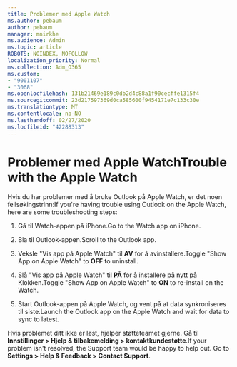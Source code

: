 ```yaml
---
title: Problemer med Apple Watch
ms.author: pebaum
author: pebaum
manager: mnirkhe
ms.audience: Admin
ms.topic: article
ROBOTS: NOINDEX, NOFOLLOW
localization_priority: Normal
ms.collection: Adm_O365
ms.custom:
- "9001107"
- "3068"
ms.openlocfilehash: 131b21469e189c0db2d4c88a1f90cecffe1315f4
ms.sourcegitcommit: 23d217597369d0ca585600f9454171e7c133c30e
ms.translationtype: MT
ms.contentlocale: nb-NO
ms.lasthandoff: 02/27/2020
ms.locfileid: "42288313"
---
```

# <a name="trouble-with-the-apple-watch"></a><span data-ttu-id="f8d08-102">Problemer med Apple Watch</span><span class="sxs-lookup"><span data-stu-id="f8d08-102">Trouble with the Apple Watch</span></span>

<span data-ttu-id="f8d08-103">Hvis du har problemer med å bruke Outlook på Apple Watch, er det noen feilsøkingstrinn:</span><span class="sxs-lookup"><span data-stu-id="f8d08-103">If you're having trouble using Outlook on the Apple Watch, here are some troubleshooting steps:</span></span> 

1. <span data-ttu-id="f8d08-104">Gå til Watch-appen på iPhone.</span><span class="sxs-lookup"><span data-stu-id="f8d08-104">Go to the Watch app on iPhone.</span></span>

2. <span data-ttu-id="f8d08-105">Bla til Outlook-appen.</span><span class="sxs-lookup"><span data-stu-id="f8d08-105">Scroll to the Outlook app.</span></span>

3. <span data-ttu-id="f8d08-106">Veksle "Vis app på Apple Watch" til **AV** for å avinstallere.</span><span class="sxs-lookup"><span data-stu-id="f8d08-106">Toggle "Show App on Apple Watch" to **OFF** to uninstall.</span></span>

4. <span data-ttu-id="f8d08-107">Slå "Vis app på Apple Watch" til **PÅ** for å installere på nytt på Klokken.</span><span class="sxs-lookup"><span data-stu-id="f8d08-107">Toggle "Show App on Apple Watch" to **ON** to re-install on the Watch.</span></span>

5. <span data-ttu-id="f8d08-108">Start Outlook-appen på Apple Watch, og vent på at data synkroniseres til siste.</span><span class="sxs-lookup"><span data-stu-id="f8d08-108">Launch the Outlook app on the Apple Watch and wait for data to sync to latest.</span></span> 

<span data-ttu-id="f8d08-109">Hvis problemet ditt ikke er løst, hjelper støtteteamet gjerne. Gå til **Innstillinger > Hjelp & tilbakemelding > kontaktkundestøtte**.</span><span class="sxs-lookup"><span data-stu-id="f8d08-109">If your problem isn't resolved, the Support team would be happy to help out. Go to **Settings > Help & Feedback > Contact Support**.</span></span> 